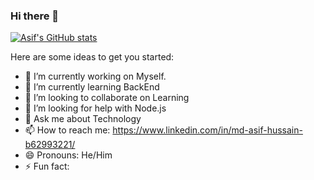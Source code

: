 ### Hi there 👋


[![Asif's GitHub stats](https://github-readme-stats.vercel.app/api?username=mdasif602&show_icons=true&theme=synthwave&hide=issues)](https://github.com/mdasif602/github-readme-stats)

Here are some ideas to get you started:

- 🔭 I’m currently working on Myself.
- 🌱 I’m currently learning BackEnd
- 👯 I’m looking to collaborate on Learning
- 🤔 I’m looking for help with Node.js
- 💬 Ask me about Technology
- 📫 How to reach me: https://www.linkedin.com/in/md-asif-hussain-b62993221/
- 😄 Pronouns: He/Him
- ⚡ Fun fact: 


